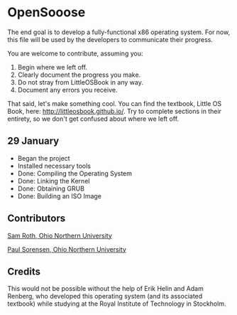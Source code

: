 # OpenSooose

The end goal is to develop a fully-functional x86 operating system.
For now, this file will be used by the developers to communicate their
progress.

You are welcome to contribute, assuming you:

1. Begin where we left off.
2. Clearly document the progress you make.
3. Do not stray from LittleOSBook in any way.
4. Document any errors you receive.

That said, let's make something cool. You can find the textbook,
Little OS Book, here: http://littleosbook.github.io/. Try to complete
sections in their entirety, so we don't get confused about where we left off.

## 29 January

- Began the project
- Installed necessary tools
- Done: Compiling the Operating System
- Done: Linking the Kernel
- Done: Obtaining GRUB
- Done: Building an ISO Image

## Contributors

[Sam Roth, Ohio Northern University](mailto:roth@computer.org)

[Paul Sorensen, Ohio Northern University](mailto:p-sorensen@onu.edu)

## Credits

This would not be possible without the help of Erik Helin and Adam Renberg,
who developed this operating system (and its associated textbook) while studying
at the Royal Institute of Technology in Stockholm. 